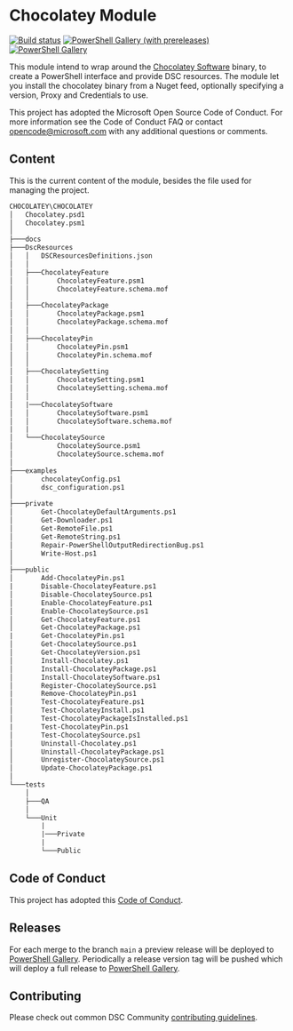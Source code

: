 # Chocolatey Module

[![Build status](https://ci.appveyor.com/api/projects/status/ulul0agv7kgo8a7n?svg=true)](https://ci.appveyor.com/project/gaelcolas/chocolatey)
[![PowerShell Gallery (with prereleases)](https://img.shields.io/powershellgallery/vpre/chocolatey?label=chocolatey%20Preview)](https://www.powershellgallery.com/packages/chocolatey/)
[![PowerShell Gallery](https://img.shields.io/powershellgallery/v/chocolatey?label=chocolatey)](https://www.powershellgallery.com/packages/chocolatey/)

This module intend to wrap around the [Chocolatey Software](https://chocolatey.org) binary, to create a PowerShell interface and provide DSC resources.
The module let you install the chocolatey binary from a Nuget feed, optionally specifying a version, Proxy and Credentials to use.

This project has adopted the Microsoft Open Source Code of Conduct.
For more information see the Code of Conduct FAQ or contact opencode@microsoft.com with any additional questions or comments.

## Content

This is the current content of the module, besides the file used for managing the project.

```txt
CHOCOLATEY\CHOCOLATEY
│   Chocolatey.psd1
│   Chocolatey.psm1
│
├───docs
├───DscResources
│   │   DSCResourcesDefinitions.json
│   │
│   ├───ChocolateyFeature
│   │       ChocolateyFeature.psm1
│   │       ChocolateyFeature.schema.mof
│   │
│   ├───ChocolateyPackage
│   │       ChocolateyPackage.psm1
│   │       ChocolateyPackage.schema.mof
│   │
│   ├───ChocolateyPin
│   │       ChocolateyPin.psm1
│   │       ChocolateyPin.schema.mof
│   │
│   ├───ChocolateySetting
│   │       ChocolateySetting.psm1
│   │       ChocolateySetting.schema.mof
│   │
│   |───ChocolateySoftware
│   │       ChocolateySoftware.psm1
│   │       ChocolateySoftware.schema.mof
|   |
│   └───ChocolateySource
│           ChocolateySource.psm1
│           ChocolateySource.schema.mof
│
├───examples
│       chocolateyConfig.ps1
│       dsc_configuration.ps1
│
├───private
│       Get-ChocolateyDefaultArguments.ps1
│       Get-Downloader.ps1
│       Get-RemoteFile.ps1
│       Get-RemoteString.ps1
│       Repair-PowerShellOutputRedirectionBug.ps1
│       Write-Host.ps1
│
├───public
│       Add-ChocolateyPin.ps1
|       Disable-ChocolateyFeature.ps1
│       Disable-ChocolateySource.ps1
│       Enable-ChocolateyFeature.ps1
│       Enable-ChocolateySource.ps1
│       Get-ChocolateyFeature.ps1
│       Get-ChocolateyPackage.ps1
|       Get-ChocolateyPin.ps1
│       Get-ChocolateySource.ps1
│       Get-ChocolateyVersion.ps1
│       Install-Chocolatey.ps1
│       Install-ChocolateyPackage.ps1
│       Install-ChocolateySoftware.ps1
│       Register-ChocolateySource.ps1
|       Remove-ChocolateyPin.ps1
│       Test-ChocolateyFeature.ps1
│       Test-ChocolateyInstall.ps1
│       Test-ChocolateyPackageIsInstalled.ps1
|       Test-ChocolateyPin.ps1
│       Test-ChocolateySource.ps1
│       Uninstall-Chocolatey.ps1
│       Uninstall-ChocolateyPackage.ps1
│       Unregister-ChocolateySource.ps1
│       Update-ChocolateyPackage.ps1
│
└───tests
    │
    ├───QA
    │
    └───Unit
        |
        |───Private
        |
        └───Public
```
## Code of Conduct

This project has adopted this [Code of Conduct](CODE_OF_CONDUCT.md).

## Releases

For each merge to the branch `main` a preview release will be
deployed to [PowerShell Gallery](https://www.powershellgallery.com/).
Periodically a release version tag will be pushed which will deploy a
full release to [PowerShell Gallery](https://www.powershellgallery.com/).

## Contributing

Please check out common DSC Community [contributing guidelines](CONTRIBUTING.md).
